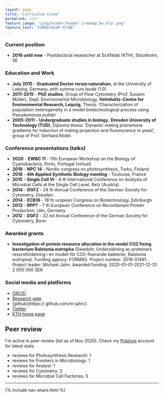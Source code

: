 ```yaml
---
layout: page
title: "Curriculum vitae"
permalink: /CV/
feature_image: "/png/header/header_treemap_bw_blur.png"
feature_text: "CURRICULUM VITAE"
---
```


### Current position

- **2016 until now** - Postdoctoral researcher at Scilifelab (KTH), Stockholm, SE

### Education and Work  

- **July 2015** - **Graduated Doctor rerum naturalium**, at the University of Leipzig, Germany, with summa cum laude (1.0)
- **2011-2015** - **PhD studies**, Group of Flow Cytometry (Prof. Susann Müller), Dept. Environmental Microbiology, **Helmholtz-Centre for Environmental Research, Leipzig**, Thesis: ’Characterization of population heterogeneity in a
model biotechnological process using *Pseudomonas putida*’
- **2005-2011** - **Undergraduate studies in biology**, **Dresden University of Technology (TUD)**, Diploma thesis: ’Dynamic mating pheromone gradients for induction of mating projection and fluorescence in yeast’, group of Prof. Gerhard Rödel.

### Conference presentations (talks)

- **2020** - **EWBC 11** - 11th European Workshop on the Biology of Cyanobacteria, Porto, Portugal (virtual)
- **2019** - **NPC 14** - Nordic congress on photosynthesis, Turku, Finland
- **2018** - **4th Applied Synthetic Biology meeting** - Toulouse, France
- **2015** - **Single Cell VI** - 6 th International Conference on Analysis of Microbial Cells at the Single Cell Level, Retz (Austria)
- **2014** - **DGFZ** - 24 th Annual Conference of the German Society for Cytometry, Dresden
- **2014** - **ECB16** - 16 th uropean Congress on Biotechnology, Edinburgh
- **2013** - **RPP7** - 7 th European Conference on Recombinant Protein Production, Ulm, Germany
- **2012** - **DGFZ** - 22 nd Annual Conference of the German Society for Cytometry, Bonn

### Awarded grants

- **Investigation of protein resource allocation in the model CO2 fixing bacterium Ralstonia eutropha** (Swedish: Undersökning av proteiners resursfördelning i en modell för CO2-fixerande bakterier, Ralstonia eutropha). 
Funding agency: FORMAS. 
Project number: 2019-01491. 
Project leader: Michael Jahn.
Awarded funding: 2020-01-01-2021-12-31: 2 000 000 SEK

### Social media and platforms

- [ORCID](https://orcid.org/0000-0002-3913-153X)
- [Research gate](https://www.researchgate.net/profile/Michael_Jahn)
- [github](https:// github.com/m-jahn/)
- [Twitter](https://twitter.com/mich_jahn)
- [KTH home page](https://www.kth.se/profile/mjahn)

## Peer review

I'm active in peer review (list as of Nov 2020). Check my [Publons](https://publons.com/review/author/AzKdBNNk/) account for latest stats.

- reviews for Photosynthesis Research: 1
- reviews for Frontiers in Microbiology: 1
- reviews for Analyst: 1
- reviews for Cytometry: 2
- reviews for Microbial Cell Factories: 5

-----

{% include nav-share.html %}
